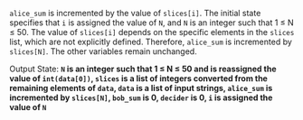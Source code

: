 `alice_sum` is incremented by the value of `slices[i]`. The initial state specifies that `i` is assigned the value of `N`, and `N` is an integer such that 1 ≤ N ≤ 50. The value of `slices[i]` depends on the specific elements in the `slices` list, which are not explicitly defined. Therefore, `alice_sum` is incremented by `slices[N]`. The other variables remain unchanged.

Output State: **`N` is an integer such that 1 ≤ N ≤ 50 and is reassigned the value of `int(data[0])`, `slices` is a list of integers converted from the remaining elements of `data`, `data` is a list of input strings, `alice_sum` is incremented by `slices[N]`, `bob_sum` is 0, `decider` is 0, `i` is assigned the value of `N`**